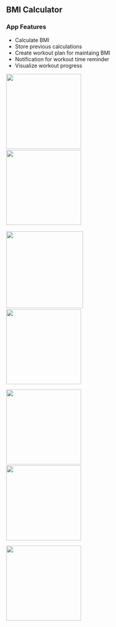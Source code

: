 ## BMI Calculator
### App Features
* Calculate BMI
* Store previous calculations
* Create workout plan for maintaing BMI
* Notification for workout time reminder
* Visualize workout progress

<img src="https://github.com/nasir82/BMI-Calculator/assets/106889332/3d2aa6ea-2e3c-4743-9c55-7523a52d5499" width="200"> &nbsp; &nbsp; &nbsp; &nbsp; &nbsp; &nbsp; &nbsp; &nbsp;&nbsp; &nbsp; &nbsp; &nbsp; &nbsp; &nbsp; &nbsp;<img src = "https://github.com/nasir82/BMI-Calculator/assets/106889332/4320fc79-35a8-49d7-b39d-fd32667093fa" width="200">&nbsp; &nbsp; &nbsp; &nbsp; &nbsp; &nbsp; &nbsp; &nbsp; &nbsp; &nbsp; &nbsp; &nbsp; &nbsp; &nbsp; &nbsp;

<img src="https://github.com/nasir82/BMI-Calculator/assets/106889332/77b2756d-b1b5-4db4-b7df-cbf04764384b" width="205"> &nbsp; &nbsp; &nbsp; &nbsp; &nbsp; &nbsp; &nbsp; &nbsp; &nbsp; &nbsp; &nbsp; &nbsp;&nbsp; &nbsp; &nbsp; &nbsp;<img src = "https://github.com/nasir82/BMI-Calculator/assets/106889332/2c1c8cca-e2c9-409c-a815-70cf4a3f8661" width="200">

<img src="https://github.com/nasir82/BMI-Calculator/assets/106889332/84280d4b-a6b1-439a-8ac7-79da5c3c91ab" width="200"> &nbsp; &nbsp; &nbsp; &nbsp; &nbsp; &nbsp; &nbsp; &nbsp; &nbsp; &nbsp; &nbsp; &nbsp;&nbsp; &nbsp; &nbsp;<img src = "https://github.com/nasir82/BMI-Calculator/assets/106889332/fe64eb6e-5c34-4188-a622-c604d568cc3b" width="200">

<img src="https://github.com/nasir82/BMI-Calculator/assets/106889332/d70c43b3-d1f8-4149-9f58-f894ff566dd2" width="200">


